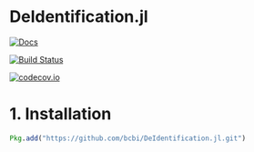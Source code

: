# DeIdentification.jl

[![Docs](https://img.shields.io/badge/docs-latest-blue.svg)](https://bcbi.github.io/DeIdentification.jl/latest)

[![Build Status](https://travis-ci.org/bcbi/DeIdentification.jl.svg?branch=master)](https://travis-ci.org/bcbi/DeIdentification.jl)

[![codecov.io](http://codecov.io/github/bcbi/DeIdentification.jl/coverage.svg?branch=master)](http://codecov.io/github/bcbi/DeIdentification.jl?branch=master)



# 1. Installation
```julia
Pkg.add("https://github.com/bcbi/DeIdentification.jl.git")
```

<!-- # Important Notes
There are a few subtle points that must be kept in mind when using this package. These are discussed below.

## Date Shifting.
In the current implementation, date shifting is done by selecting a random random integer, _d_, between -_N_ and _N_. Where _N_ is a user-specified argument in the YAML file (or otherwise, passed directly to the `DeIdDataFrame()` constructor). -->
